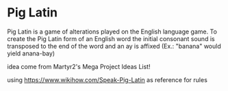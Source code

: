 # Pig Latin

Pig Latin is a game of alterations played on the English language game. To create the Pig Latin form of an English word the initial consonant sound is transposed to the end of the word and an ay is affixed (Ex.: "banana" would yield anana-bay)

idea come from  Martyr2's Mega Project Ideas List!

using https://www.wikihow.com/Speak-Pig-Latin as reference for rules
